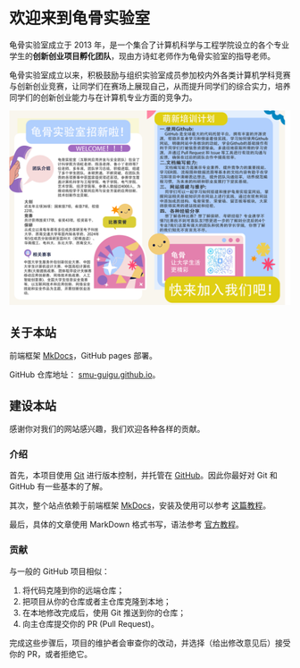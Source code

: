 # 欢迎来到龟骨实验室

龟骨实验室成立于 2013 年，是一个集合了计算机科学与工程学院设立的各个专业学生的**创新创业项目孵化团队**，现由方诗虹老师作为龟骨实验室的指导老师。

龟骨实验室成立以来，积极鼓励与组织实验室成员参加校内外各类计算机学科竞赛与创新创业竞赛，让同学们在赛场上展现自己，从而提升同学们的综合实力，培养同学们的创新创业能力与在计算机专业方面的竞争力。

![招新海报](images/index/2024-poster.png)

## 关于本站

前端框架 [MkDocs](https://www.mkdocs.org/)，GitHub pages 部署。

GitHub 仓库地址： [smu-guigu.github.io](https://github.com/smu-guigu/smu-guigu.github.io)。

## 建设本站

感谢你对我们的网站感兴趣，我们欢迎各种各样的贡献。

### 介绍

首先，本项目使用 [Git](https://git-scm.com/) 进行版本控制，并托管在 [GitHub](https://github.com/)。因此你最好对 Git 和 GitHub 有一些基本的了解。

其次，整个站点依赖于前端框架 [MkDocs](https://www.mkdocs.org/)，安装及使用可以参考 [这篇教程](https://mkdocs-like-code.readthedocs.io/zh_CN/latest/)。

最后，具体的文章使用 MarkDown 格式书写，语法参考 [官方教程](https://markdown.com.cn/basic-syntax/)。

### 贡献

与一般的 GitHub 项目相似：

1. 将代码克隆到你的远端仓库；
2. 把项目从你的仓库或者主仓库克隆到本地；
3. 在本地修改完成后，使用 Git 推送到你的仓库；
4. 向主仓库提交你的 PR (Pull Request)。

完成这些步骤后，项目的维护者会审查你的改动，并选择（给出修改意见后）接受你的 PR，或者拒绝它。
